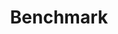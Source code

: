 ---
layout: firm_page
title: "Benchmark"
id: "benchmark.com"
permalink: "/benchmarkbenchmark.com/"
website: "https://www.benchmark.com"
offices: "San Francisco (United States), Woodside (United States)"
investment_stages: "Series A, Series B"
portfolio_companies: ""
portfolio_link: ""
investment_markets: "SaaS and Infrastructure, Social, Gaming, Mobile, Local"
founded_year: ""
description: "Benchmark is an early-stage venture capital firm based in San Francisco and Woodside investing in and working alongside entrepreneurs building..."
linkedin: "https://www.linkedin.com/company/benchmark-vc"
twitter: "https://twitter.com/benchmark"
instagram: ""
team_page: ""
investor_type: "Venture Capital"
crunchbase: ""
pitchbook: ""

# SEO Optimization
meta_title: "Benchmark - VC Firm - projectstartups.com"
meta_description: "Benchmark, Benchmark is an early-stage venture capital firm based in San Francisco and Woodside investing in and working alongside entrepreneurs building......"
meta_keywords: "Benchmark, SaaS and Infrastructure, Social, Gaming, Mobile, Local, VC firm, venture capital, startup investor, projectstartups.com"
canonical_url: "https://vc.projectstartups.com/benchmarkbenchmark.com/"
---